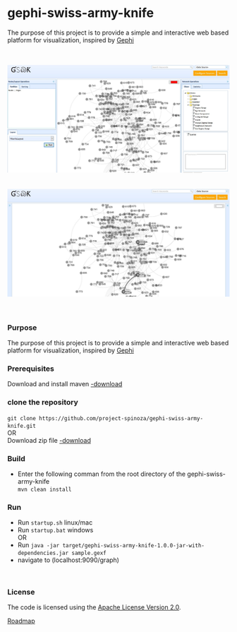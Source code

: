 # gephi-swiss-army-knife
The purpose of this project is to provide a simple and interactive web based platform for visualization, inspired by [Gephi](https://gephi.org/)<br>

<br/><br/>
![GSAK](screenshots/img2.jpg)  <br/><br/><br/>
![GSAK](screenshots/img3.jpg)  <br/><br/><br/>

### Purpose
The purpose of this project is to provide a simple and interactive web based platform for visualization, inspired by [Gephi](https://gephi.org/)<br>

### Prerequisites
Download and install maven [-download](https://maven.apache.org/download.cgi)

### clone the repository
`git clone https://github.com/project-spinoza/gephi-swiss-army-knife.git`
<br>OR<br>
Download zip file [-download](https://github.com/project-spinoza/gephi-swiss-army-knife/archive/master.zip)

### Build
* Enter the following comman from the root directory of the gephi-swiss-army-knife<br>
  `mvn clean install`

### Run
* Run `startup.sh` linux/mac
* Run `startup.bat` windows
<br>OR<br>
* Run `java -jar target/gephi-swiss-army-knife-1.0.0-jar-with-dependencies.jar sample.gexf`
* navigate to (localhost:9090/graph)


<br>

### License
The code is licensed using the [Apache License Version 2.0](http://www.apache.org/licenses/LICENSE-2.0).


[Roadmap](https://github.com/project-spinoza/gephi-swiss-army-knife/wiki/Roadmap)
